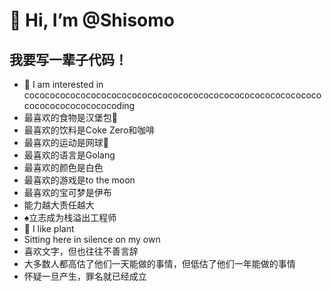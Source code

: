 # 👋 Hi, I’m @Shisomo

## 我要写一辈子代码！

- 👀 I am interested in cocococococococococococococococococococococococococococococococococococococoding
- 最喜欢的食物是汉堡包🍔
- 最喜欢的饮料是Coke Zero和咖啡
- 最喜欢的运动是网球🎾
- 最喜欢的语言是Golang
- 最喜欢的颜色是白色
- 最喜欢的游戏是to the moon
- 最喜欢的宝可梦是伊布
- 能力越大责任越大
- ♠︎立志成为栈溢出工程师
- 🍃 I like plant
- Sitting here in silence on my own
- 喜欢文字，但也往往不善言辞
- 大多数人都高估了他们一天能做的事情，但低估了他们一年能做的事情
- 怀疑一旦产生，罪名就已经成立
